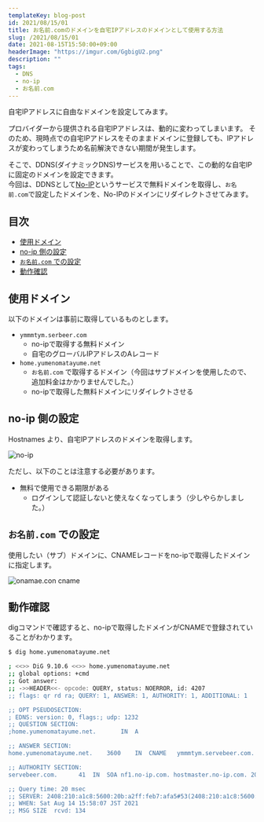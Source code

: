 ```yaml
---
templateKey: blog-post
id: 2021/08/15/01
title: お名前.comのドメインを自宅IPアドレスのドメインとして使用する方法
slug: /2021/08/15/01
date: 2021-08-15T15:50:00+09:00
headerImage: "https://imgur.com/GgbigU2.png"
description: ""
tags:
  - DNS
  - no-ip
  - お名前.com
---
```


自宅IPアドレスに自由なドメインを設定してみます。

プロバイダーから提供される自宅IPアドレスは、動的に変わってしまいます。
そのため、現時点での自宅IPアドレスをそのままドメインに登録しても、IPアドレスが変わってしまうため名前解決できない期間が発生します。

そこで、DDNS(ダイナミックDNS)サービスを用いることで、この動的な自宅IPに固定のドメインを設定できます。  
今回は、DDNSとして[No-IP](https://www.noip.com/)というサービスで無料ドメインを取得し、`お名前.com`で設定したドメインを、No-IPのドメインにリダイレクトさせてみます。

## 目次
<!-- START doctoc generated TOC please keep comment here to allow auto update -->
<!-- DON'T EDIT THIS SECTION, INSTEAD RE-RUN doctoc TO UPDATE -->


- [使用ドメイン](#%E4%BD%BF%E7%94%A8%E3%83%89%E3%83%A1%E3%82%A4%E3%83%B3)
- [no-ip 側の設定](#no-ip-%E5%81%B4%E3%81%AE%E8%A8%AD%E5%AE%9A)
- [`お名前.com` での設定](#%E3%81%8A%E5%90%8D%E5%89%8Dcom-%E3%81%A7%E3%81%AE%E8%A8%AD%E5%AE%9A)
- [動作確認](#%E5%8B%95%E4%BD%9C%E7%A2%BA%E8%AA%8D)

<!-- END doctoc generated TOC please keep comment here to allow auto update -->

## 使用ドメイン

以下のドメインは事前に取得しているものとします。

- `ymmmtym.serbeer.com`
  - no-ipで取得する無料ドメイン
  - 自宅のグローバルIPアドレスのAレコード
- `home.yumenomatayume.net`
  - `お名前.com` で取得するドメイン（今回はサブドメインを使用したので、追加料金はかかりませんでした。）
  - no-ipで取得した無料ドメインにリダイレクトさせる

## no-ip 側の設定

Hostnames より、自宅IPアドレスのドメインを取得します。

![no-ip](https://imgur.com/GgbigU2.png)

ただし、以下のことは注意する必要があります。

- 無料で使用できる期限がある
  - ログインして認証しないと使えなくなってしまう（少しやらかしました。）

## `お名前.com` での設定

使用したい（サブ）ドメインに、CNAMEレコードをno-ipで取得したドメインに指定します。

![onamae.con cname](https://imgur.com/zhqx4XN.png)

## 動作確認

digコマンドで確認すると、no-ipで取得したドメインがCNAMEで登録されていることがわかります。

```bash
$ dig home.yumenomatayume.net

; <<>> DiG 9.10.6 <<>> home.yumenomatayume.net
;; global options: +cmd
;; Got answer:
;; ->>HEADER<<- opcode: QUERY, status: NOERROR, id: 4207
;; flags: qr rd ra; QUERY: 1, ANSWER: 1, AUTHORITY: 1, ADDITIONAL: 1

;; OPT PSEUDOSECTION:
; EDNS: version: 0, flags:; udp: 1232
;; QUESTION SECTION:
;home.yumenomatayume.net.		IN	A

;; ANSWER SECTION:
home.yumenomatayume.net.	3600	IN	CNAME	ymmmtym.servebeer.com.

;; AUTHORITY SECTION:
servebeer.com.		41	IN	SOA	nf1.no-ip.com. hostmaster.no-ip.com. 2018412264 90 120 604800 60

;; Query time: 20 msec
;; SERVER: 2408:210:a1c8:5600:20b:a2ff:feb7:afa5#53(2408:210:a1c8:5600:20b:a2ff:feb7:afa5)
;; WHEN: Sat Aug 14 15:58:07 JST 2021
;; MSG SIZE  rcvd: 134
```
